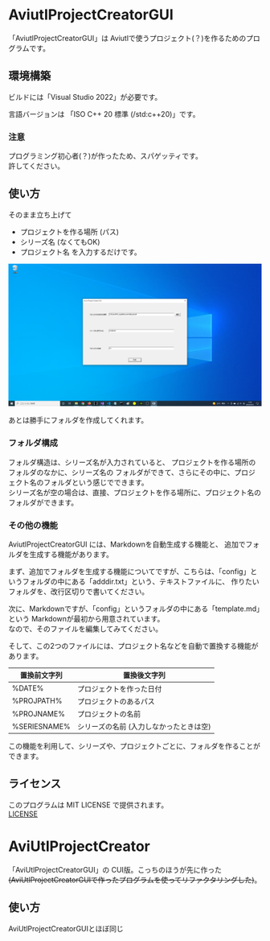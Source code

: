 # AviutlProjectCreatorGUI
「AviutlProjectCreatorGUI」は Aviutlで使うプロジェクト(？)を作るためのプログラムです。

## 環境構築
ビルドには「Visual Studio 2022」が必要です。  
  
言語バージョンは 「ISO C++ 20 標準 (/std:c++20)」です。

### 注意
プログラミング初心者(？)が作ったため、スパゲッティです。  
許してください。  

## 使い方
そのまま立ち上げて
- プロジェクトを作る場所 (パス)
- シリーズ名 (なくてもOK)
- プロジェクト名
を入力するだけです。  

![screenshot_0.png](./screenshot/screenshot_0.png)  

あとは勝手にフォルダを作成してくれます。

### フォルダ構成
フォルダ構造は、シリーズ名が入力されていると、
プロジェクトを作る場所のフォルダのなかに、シリーズ名の フォルダができて、さらにその中に、プロジェクト名のフォルダという感じでできます。  
シリーズ名が空の場合は、直接、プロジェクトを作る場所に、プロジェクト名のフォルダができます。

### その他の機能
AviutlProjectCreatorGUI には、Markdownを自動生成する機能と、
追加でフォルダを生成する機能があります。  
  
まず、追加でフォルダを生成する機能についてですが、こちらは、「config」というフォルダの中にある「adddir.txt」という、テキストファイルに、
作りたいフォルダを、改行区切りで書いてください。  
  
次に、Markdownですが、「config」というフォルダの中にある「template.md」という Markdownが最初から用意されています。  
なので、そのファイルを編集してみてください。  
  
そして、この2つのファイルには、プロジェクト名などを自動で置換する機能があります。  

置換前文字列 | 置換後文字列
--- | ---
%DATE% | プロジェクトを作った日付
%PROJPATH% | プロジェクトのあるパス
%PROJNAME% | プロジェクトの名前
%SERIESNAME% | シリーズの名前 (入力しなかったときは空)

この機能を利用して、シリーズや、プロジェクトごとに、フォルダを作ることができます。

## ライセンス
このプログラムは MIT LICENSE で提供されます。  
[LICENSE](https://github.com/soramakura/AviutlProjectCreator/blob/master/LICENSE)

# AviUtlProjectCreator
「AviUtlProjectCreatorGUI」の CUI版。こっちのほうが先に作った ~~(AviUtlProjectCreatorGUIで作ったプログラムを使ってリファクタリングした)~~。

## 使い方
AviUtlProjectCreatorGUIとほぼ同じ
